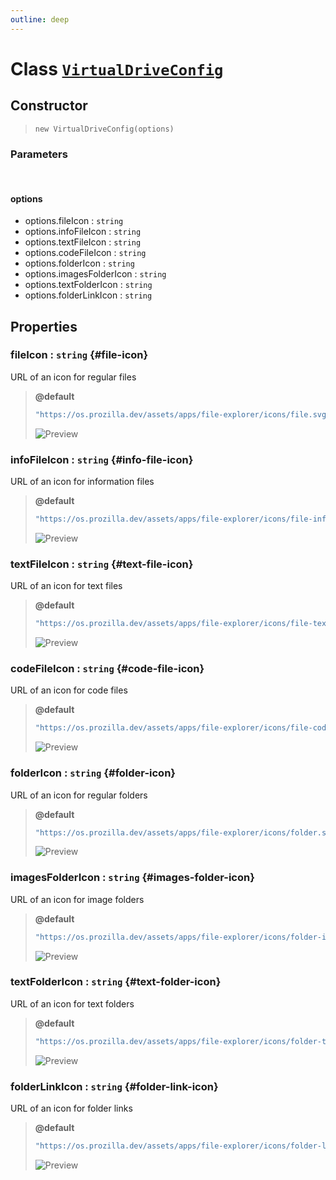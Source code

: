 ```yaml
---
outline: deep
---
```


# Class [`VirtualDriveConfig`](https://github.com/prozilla-os/ProzillaOS/blob/main/packages/core/src/features/system/configs/virtualDriveConfig.ts)

## Constructor

> `new VirtualDriveConfig(options)`

### Parameters

<br>

#### options

- options.fileIcon : `string`
- options.infoFileIcon : `string`
- options.textFileIcon : `string`
- options.codeFileIcon : `string`
- options.folderIcon : `string`
- options.imagesFolderIcon : `string`
- options.textFolderIcon : `string`
- options.folderLinkIcon : `string`

## Properties

### fileIcon : `string` {#file-icon}

URL of an icon for regular files

> **@default**
>
> ```ts
> "https://os.prozilla.dev/assets/apps/file-explorer/icons/file.svg"
> ```
> ![Preview](https://os.prozilla.dev/assets/apps/file-explorer/icons/file.svg)

### infoFileIcon : `string` {#info-file-icon}

URL of an icon for information files

> **@default**
>
> ```ts
> "https://os.prozilla.dev/assets/apps/file-explorer/icons/file-info.svg"
> ```
> ![Preview](https://os.prozilla.dev/assets/apps/file-explorer/icons/file-info.svg)

### textFileIcon : `string` {#text-file-icon}

URL of an icon for text files

> **@default**
>
> ```ts
> "https://os.prozilla.dev/assets/apps/file-explorer/icons/file-text.svg"
> ```
> ![Preview](https://os.prozilla.dev/assets/apps/file-explorer/icons/file-text.svg)

### codeFileIcon : `string` {#code-file-icon}

URL of an icon for code files

> **@default**
>
> ```ts
> "https://os.prozilla.dev/assets/apps/file-explorer/icons/file-code.svg"
> ```
> ![Preview](https://os.prozilla.dev/assets/apps/file-explorer/icons/file-code.svg)

### folderIcon : `string` {#folder-icon}

URL of an icon for regular folders

> **@default**
>
> ```ts
> "https://os.prozilla.dev/assets/apps/file-explorer/icons/folder.svg"
> ```
> ![Preview](https://os.prozilla.dev/assets/apps/file-explorer/icons/folder.svg)

### imagesFolderIcon : `string` {#images-folder-icon}

URL of an icon for image folders

> **@default**
>
> ```ts
> "https://os.prozilla.dev/assets/apps/file-explorer/icons/folder-images.svg"
> ```
> ![Preview](https://os.prozilla.dev/assets/apps/file-explorer/icons/folder-images.svg)

### textFolderIcon : `string` {#text-folder-icon}

URL of an icon for text folders

> **@default**
>
> ```ts
> "https://os.prozilla.dev/assets/apps/file-explorer/icons/folder-text.svg"
> ```
> ![Preview](https://os.prozilla.dev/assets/apps/file-explorer/icons/folder-text.svg)

### folderLinkIcon : `string` {#folder-link-icon}

URL of an icon for folder links

> **@default**
>
> ```ts
> "https://os.prozilla.dev/assets/apps/file-explorer/icons/folder-link.svg"
> ```
> ![Preview](https://os.prozilla.dev/assets/apps/file-explorer/icons/folder-link.svg)

